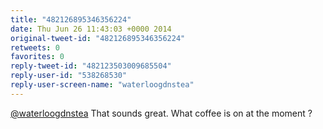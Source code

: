 ```yaml
---
title: "482126895346356224"
date: Thu Jun 26 11:43:03 +0000 2014
original-tweet-id: "482126895346356224"
retweets: 0
favorites: 0
reply-tweet-id: "482123503009685504"
reply-user-id: "538268530"
reply-user-screen-name: "waterloogdnstea"
---
```

<a href="https://twitter.com/waterloogdnstea">@waterloogdnstea</a> That sounds great. What coffee is on at the moment ?
